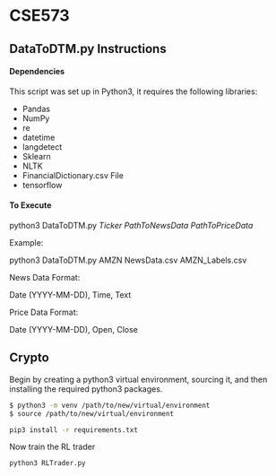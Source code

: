 # CSE573

## DataToDTM.py Instructions

#### Dependencies 
This script was set up in Python3, it requires the following libraries:
- Pandas
- NumPy
-	re
-	datetime
-	langdetect 
-	Sklearn
-	NLTK
-	FinancialDictionary.csv File
-	tensorflow

#### To Execute 
python3 DataToDTM.py *Ticker* *PathToNewsData* *PathToPriceData*

Example:

python3 DataToDTM.py AMZN NewsData.csv AMZN_Labels.csv

News Data Format:

Date (YYYY-MM-DD), Time, Text

Price Data Format:

Date (YYYY-MM-DD), Open, Close

## Crypto

Begin by creating a python3 virtual environment, sourcing it, and then installing the required
python3 packages. 

```bash
$ python3 -m venv /path/to/new/virtual/environment
$ source /path/to/new/virtual/environment

pip3 install -r requirements.txt

```

Now train the RL trader

```bash
python3 RLTrader.py
```
